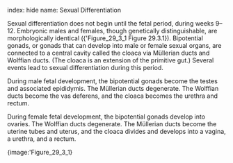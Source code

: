 index: hide
name: Sexual Differentiation

Sexual differentiation does not begin until the fetal period, during weeks 9–12. Embryonic males and females, though genetically distinguishable, are morphologically identical ({'Figure_29_3_1 Figure 29.3.1}). Bipotential gonads, or gonads that can develop into male or female sexual organs, are connected to a central cavity called the cloaca via Müllerian ducts and Wolffian ducts. (The cloaca is an extension of the primitive gut.) Several events lead to sexual differentiation during this period.

During male fetal development, the bipotential gonads become the testes and associated epididymis. The Müllerian ducts degenerate. The Wolffian ducts become the vas deferens, and the cloaca becomes the urethra and rectum.

During female fetal development, the bipotential gonads develop into ovaries. The Wolffian ducts degenerate. The Müllerian ducts become the uterine tubes and uterus, and the cloaca divides and develops into a vagina, a urethra, and a rectum.


{image:'Figure_29_3_1}
        
